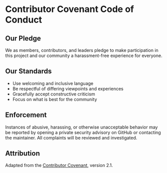 # Contributor Covenant Code of Conduct

## Our Pledge
We as members, contributors, and leaders pledge to make participation in this
project and our community a harassment-free experience for everyone.

## Our Standards
- Use welcoming and inclusive language
- Be respectful of differing viewpoints and experiences
- Gracefully accept constructive criticism
- Focus on what is best for the community

## Enforcement
Instances of abusive, harassing, or otherwise unacceptable behavior may be
reported by opening a private security advisory on GitHub or contacting the
maintainer. All complaints will be reviewed and investigated.

## Attribution
Adapted from the [Contributor Covenant](https://www.contributor-covenant.org),
version 2.1.

